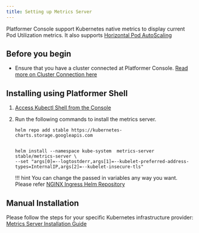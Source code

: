 ```yaml
---
title: Setting up Metrics Server
---
```


Platformer Console support Kubernetes native metrics to display current Pod Utilization metrics. It also supports [Horizontal Pod AutoScaling](https://kubernetes.io/docs/tasks/run-application/horizontal-pod-autoscale/)

## Before you begin

- Ensure that you have a cluster connected at Platformer Console. [Read more on Cluster Connection here](/user-guides/clusters/03-connecting-clusters/)

## Installing using Platformer Shell

1. [Access Kubectl Shell from the Console](/user-guides/clusters/04-kubectl-shell/)

4. Run the following commands to install the metrics server.

    ```
    helm repo add stable https://kubernetes-charts.storage.googleapis.com
    ```

    ```

    helm install --namespace kube-system  metrics-server stable/metrics-server \
    --set "args[0]=--logtostderr,args[1]=--kubelet-preferred-address-types=InternalIP,args[2]=--kubelet-insecure-tls"  
    ```

    !!! hint
        You can change the passed in variables any way you want. Please refer [NGINX Ingress Helm Repository](https://github.com/helm/charts/tree/master/stable/nginx-ingress)

## Manual Installation

Please follow the steps for your specific Kubernetes infrastructure provider: [Metrics Server Installation Guide](https://github.com/kubernetes-sigs/metrics-server)
